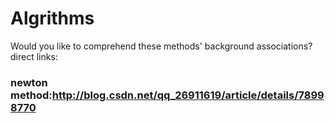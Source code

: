 # Algrithms
Would you like to comprehend these methods' background associations? direct links:
### newton method:http://blog.csdn.net/qq_26911619/article/details/78998770
